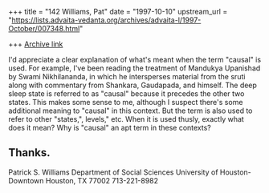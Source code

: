 +++
title = "142 Williams, Pat"
date = "1997-10-10"
upstream_url = "https://lists.advaita-vedanta.org/archives/advaita-l/1997-October/007348.html"

+++
[Archive link](https://lists.advaita-vedanta.org/archives/advaita-l/1997-October/007348.html)

I'd appreciate a clear explanation of  what's meant when the term
"causal" is used.  For example, I've been reading the treatment of
Mandukya Upanishad by Swami Nikhilananda, in which he intersperses
material from the sruti along with commentary from Shankara, Gaudapada,
and himself.  The deep sleep state is referred to as "causal" because it
precedes the other two states.  This makes some sense to me, although I
suspect there's some additional meaning to "causal" in this context.
But the term is also used to refer to other "states,", levels," etc.
When it is used thusly, exactly what does it mean?  Why is "causal" an
apt term in these contexts?

Thanks.
----------
Patrick S. Williams
Department of Social Sciences
University of Houston-Downtown
Houston, TX  77002
713-221-8982

